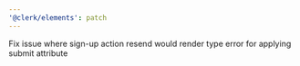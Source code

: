 ```yaml
---
'@clerk/elements': patch
---
```


Fix issue where sign-up action resend would render type error for applying submit attribute
